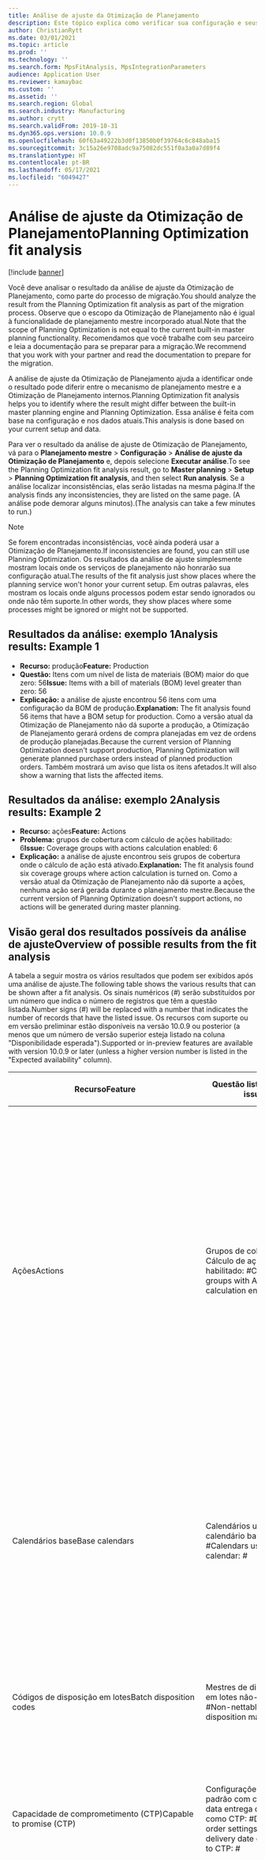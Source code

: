 ```yaml
---
title: Análise de ajuste da Otimização de Planejamento
description: Este tópico explica como verificar sua configuração e seus dados atuais em relação aos recursos da funcionalidade Otimização de Planejamento.
author: ChristianRytt
ms.date: 03/01/2021
ms.topic: article
ms.prod: ''
ms.technology: ''
ms.search.form: MpsFitAnalysis, MpsIntegrationParameters
audience: Application User
ms.reviewer: kamaybac
ms.custom: ''
ms.assetid: ''
ms.search.region: Global
ms.search.industry: Manufacturing
ms.author: crytt
ms.search.validFrom: 2019-10-31
ms.dyn365.ops.version: 10.0.9
ms.openlocfilehash: 60f63a49222b3d0f13850b0f39764c6c848aba15
ms.sourcegitcommit: 3c15a26e9708adc9a75082dc551f0a3a0a7d89f4
ms.translationtype: HT
ms.contentlocale: pt-BR
ms.lasthandoff: 05/17/2021
ms.locfileid: "6049427"
---
```

# <a name="planning-optimization-fit-analysis"></a><span data-ttu-id="992fd-103">Análise de ajuste da Otimização de Planejamento</span><span class="sxs-lookup"><span data-stu-id="992fd-103">Planning Optimization fit analysis</span></span>

[!include [banner](../../includes/banner.md)]

<span data-ttu-id="992fd-104">Você deve analisar o resultado da análise de ajuste da Otimização de Planejamento, como parte do processo de migração.</span><span class="sxs-lookup"><span data-stu-id="992fd-104">You should analyze the result from the Planning Optimization fit analysis as part of the migration process.</span></span> <span data-ttu-id="992fd-105">Observe que o escopo da Otimização de Planejamento não é igual à funcionalidade de planejamento mestre incorporado atual.</span><span class="sxs-lookup"><span data-stu-id="992fd-105">Note that the scope of Planning Optimization is not equal to the current built-in master planning functionality.</span></span> <span data-ttu-id="992fd-106">Recomendamos que você trabalhe com seu parceiro e leia a documentação para se preparar para a migração.</span><span class="sxs-lookup"><span data-stu-id="992fd-106">We recommend that you work with your partner and read the documentation to prepare for the migration.</span></span> 

<span data-ttu-id="992fd-107">A análise de ajuste da Otimização de Planejamento ajuda a identificar onde o resultado pode diferir entre o mecanismo de planejamento mestre e a Otimização de Planejamento internos.</span><span class="sxs-lookup"><span data-stu-id="992fd-107">Planning Optimization fit analysis helps you to identify where the result might differ between the built-in master planning engine and Planning Optimization.</span></span> <span data-ttu-id="992fd-108">Essa análise é feita com base na configuração e nos dados atuais.</span><span class="sxs-lookup"><span data-stu-id="992fd-108">This analysis is done based on your current setup and data.</span></span> 

<span data-ttu-id="992fd-109">Para ver o resultado da análise de ajuste de Otimização de Planejamento, vá para o **Planejamento mestre** \> **Configuração** \> **Análise de ajuste da Otimização de Planejamento** e, depois selecione **Executar análise**.</span><span class="sxs-lookup"><span data-stu-id="992fd-109">To see the Planning Optimization fit analysis result, go to **Master planning** \> **Setup** \> **Planning Optimization fit analysis**, and then select **Run analysis**.</span></span> <span data-ttu-id="992fd-110">Se a análise localizar inconsistências, elas serão listadas na mesma página.</span><span class="sxs-lookup"><span data-stu-id="992fd-110">If the analysis finds any inconsistencies, they are listed on the same page.</span></span> <span data-ttu-id="992fd-111">(A análise pode demorar alguns minutos).</span><span class="sxs-lookup"><span data-stu-id="992fd-111">(The analysis can take a few minutes to run.)</span></span>

> [!NOTE]
> <span data-ttu-id="992fd-112">Se forem encontradas inconsistências, você ainda poderá usar a Otimização de Planejamento.</span><span class="sxs-lookup"><span data-stu-id="992fd-112">If inconsistencies are found, you can still use Planning Optimization.</span></span> <span data-ttu-id="992fd-113">Os resultados da análise de ajuste simplesmente mostram locais onde os serviços de planejamento não honrarão sua configuração atual.</span><span class="sxs-lookup"><span data-stu-id="992fd-113">The results of the fit analysis just show places where the planning service won't honor your current setup.</span></span> <span data-ttu-id="992fd-114">Em outras palavras, eles mostram os locais onde alguns processos podem estar sendo ignorados ou onde não têm suporte.</span><span class="sxs-lookup"><span data-stu-id="992fd-114">In other words, they show places where some processes might be ignored or might not be supported.</span></span>

## <a name="analysis-results-example-1"></a><span data-ttu-id="992fd-115">Resultados da análise: exemplo 1</span><span class="sxs-lookup"><span data-stu-id="992fd-115">Analysis results: Example 1</span></span>

- <span data-ttu-id="992fd-116">**Recurso:** produção</span><span class="sxs-lookup"><span data-stu-id="992fd-116">**Feature:** Production</span></span>
- <span data-ttu-id="992fd-117">**Questão:** Itens com um nível de lista de materiais (BOM) maior do que zero: 56</span><span class="sxs-lookup"><span data-stu-id="992fd-117">**Issue:** Items with a bill of materials (BOM) level greater than zero: 56</span></span>
- <span data-ttu-id="992fd-118">**Explicação:** a análise de ajuste encontrou 56 itens com uma configuração da BOM de produção.</span><span class="sxs-lookup"><span data-stu-id="992fd-118">**Explanation:** The fit analysis found 56 items that have a BOM setup for production.</span></span> <span data-ttu-id="992fd-119">Como a versão atual da Otimização de Planejamento não dá suporte a produção, a Otimização de Planejamento gerará ordens de compra planejadas em vez de ordens de produção planejadas.</span><span class="sxs-lookup"><span data-stu-id="992fd-119">Because the current version of Planning Optimization doesn't support production, Planning Optimization will generate planned purchase orders instead of planned production orders.</span></span> <span data-ttu-id="992fd-120">Também mostrará um aviso que lista os itens afetados.</span><span class="sxs-lookup"><span data-stu-id="992fd-120">It will also show a warning that lists the affected items.</span></span>

## <a name="analysis-results-example-2"></a><span data-ttu-id="992fd-121">Resultados da análise: exemplo 2</span><span class="sxs-lookup"><span data-stu-id="992fd-121">Analysis results: Example 2</span></span>

- <span data-ttu-id="992fd-122">**Recurso:** ações</span><span class="sxs-lookup"><span data-stu-id="992fd-122">**Feature:** Actions</span></span>
- <span data-ttu-id="992fd-123">**Problema:** grupos de cobertura com cálculo de ações habilitado: 6</span><span class="sxs-lookup"><span data-stu-id="992fd-123">**Issue:** Coverage groups with actions calculation enabled: 6</span></span>
- <span data-ttu-id="992fd-124">**Explicação:** a análise de ajuste encontrou seis grupos de cobertura onde o cálculo de ação está ativado.</span><span class="sxs-lookup"><span data-stu-id="992fd-124">**Explanation:** The fit analysis found six coverage groups where action calculation is turned on.</span></span> <span data-ttu-id="992fd-125">Como a versão atual da Otimização de Planejamento não dá suporte a ações, nenhuma ação será gerada durante o planejamento mestre.</span><span class="sxs-lookup"><span data-stu-id="992fd-125">Because the current version of Planning Optimization doesn't support actions, no actions will be generated during master planning.</span></span>

## <a name="overview-of-possible-results-from-the-fit-analysis"></a><span data-ttu-id="992fd-126">Visão geral dos resultados possíveis da análise de ajuste</span><span class="sxs-lookup"><span data-stu-id="992fd-126">Overview of possible results from the fit analysis</span></span>

<span data-ttu-id="992fd-127">A tabela a seguir mostra os vários resultados que podem ser exibidos após uma análise de ajuste.</span><span class="sxs-lookup"><span data-stu-id="992fd-127">The following table shows the various results that can be shown after a fit analysis.</span></span> <span data-ttu-id="992fd-128">Os sinais numéricos (_\#_) serão substituídos por um número que indica o número de registros que têm a questão listada.</span><span class="sxs-lookup"><span data-stu-id="992fd-128">Number signs (_\#_) will be replaced with a number that indicates the number of records that have the listed issue.</span></span> <span data-ttu-id="992fd-129">Os recursos com suporte ou em versão preliminar estão disponíveis na versão 10.0.9 ou posterior (a menos que um número de versão superior esteja listado na coluna "Disponibilidade esperada").</span><span class="sxs-lookup"><span data-stu-id="992fd-129">Supported or in-preview features are available with version 10.0.9 or later (unless a higher version number is listed in the "Expected availability" column).</span></span>

| <span data-ttu-id="992fd-130">Recurso</span><span class="sxs-lookup"><span data-stu-id="992fd-130">Feature</span></span> | <span data-ttu-id="992fd-131">Questão listada</span><span class="sxs-lookup"><span data-stu-id="992fd-131">Listed issue</span></span> | <span data-ttu-id="992fd-132">Explicação</span><span class="sxs-lookup"><span data-stu-id="992fd-132">Explanation</span></span> | <span data-ttu-id="992fd-133">Disponibilidade esperada</span><span class="sxs-lookup"><span data-stu-id="992fd-133">Expected availability</span></span> |
| --- | --- | --- | --- |
| <span data-ttu-id="992fd-134">Ações</span><span class="sxs-lookup"><span data-stu-id="992fd-134">Actions</span></span> | <span data-ttu-id="992fd-135">Grupos de cobertura com Cálculo de ações habilitado: _\#_</span><span class="sxs-lookup"><span data-stu-id="992fd-135">Coverage groups with Actions calculation enabled: _\#_</span></span> | <span data-ttu-id="992fd-136">Este recurso está pendente.</span><span class="sxs-lookup"><span data-stu-id="992fd-136">This feature is pending.</span></span> <span data-ttu-id="992fd-137">No momento, as ações não são geradas durante o planejamento mestre quando a otimização do planejamento é habilitada, independentemente dessa configuração.</span><span class="sxs-lookup"><span data-stu-id="992fd-137">Currently, actions aren't generated during master planning when Planning Optimization is enabled, regardless of this setting.</span></span> <span data-ttu-id="992fd-138">A principal finalidade das ações é sugerir alterações nas ordens existentes.</span><span class="sxs-lookup"><span data-stu-id="992fd-138">The main purpose of actions is to suggest changes to existing orders.</span></span> <span data-ttu-id="992fd-139">Avalie se as ações são aplicadas ativamente como parte de seus processos de negócios ou se as informações de atraso relacionadas às ordens são suficientes.</span><span class="sxs-lookup"><span data-stu-id="992fd-139">Evaluate if actions are actively applied as part of your business processes or if the delay information related to the orders is sufficient.</span></span> | <span data-ttu-id="992fd-140">Outubro de 2021 - Abril de 2022</span><span class="sxs-lookup"><span data-stu-id="992fd-140">October 2021 - April 2022</span></span> |
| <span data-ttu-id="992fd-141">Calendários base</span><span class="sxs-lookup"><span data-stu-id="992fd-141">Base calendars</span></span> | <span data-ttu-id="992fd-142">Calendários usando o calendário base: _\#_</span><span class="sxs-lookup"><span data-stu-id="992fd-142">Calendars using base calendar: _\#_</span></span> | <span data-ttu-id="992fd-143">Este recurso está pendente.</span><span class="sxs-lookup"><span data-stu-id="992fd-143">This feature is pending.</span></span> <span data-ttu-id="992fd-144">No momento, o calendário base é ignorado quando a otimização de planejamento é habilitada.</span><span class="sxs-lookup"><span data-stu-id="992fd-144">Currently, the base calendar is ignored when Planning Optimization is enabled.</span></span> <span data-ttu-id="992fd-145">Avalie se o calendário base é necessário para seus processos de negócios ou se a configuração direta em calendários é suficiente.</span><span class="sxs-lookup"><span data-stu-id="992fd-145">Evaluate if the base calendar is needed for your business processes or if direct setup in calendars is sufficient.</span></span> | <span data-ttu-id="992fd-146">Abril-Outubro 2021</span><span class="sxs-lookup"><span data-stu-id="992fd-146">April-October 2021</span></span> | 
| <span data-ttu-id="992fd-147">Códigos de disposição em lotes</span><span class="sxs-lookup"><span data-stu-id="992fd-147">Batch disposition codes</span></span> | <span data-ttu-id="992fd-148">Mestres de disposição em lotes não-líquidos: _\#_</span><span class="sxs-lookup"><span data-stu-id="992fd-148">Non-nettable batch disposition masters: _\#_</span></span> | <span data-ttu-id="992fd-149">Este recurso está pendente.</span><span class="sxs-lookup"><span data-stu-id="992fd-149">This feature is pending.</span></span> <span data-ttu-id="992fd-150">No momento, os códigos de disposição em lotes são ignorados quando a otimização do planejamento é habilitada.</span><span class="sxs-lookup"><span data-stu-id="992fd-150">Currently, batch disposition codes are ignored when Planning Optimization is enabled.</span></span> | <span data-ttu-id="992fd-151">Outubro de 2021 - Abril de 2022</span><span class="sxs-lookup"><span data-stu-id="992fd-151">October 2021 - April 2022</span></span> |
| <span data-ttu-id="992fd-152">Capacidade de comprometimento (CTP)</span><span class="sxs-lookup"><span data-stu-id="992fd-152">Capable to promise (CTP)</span></span> | <span data-ttu-id="992fd-153">Configurações de ordem padrão com controle de data entrega definido como CTP: _\#_</span><span class="sxs-lookup"><span data-stu-id="992fd-153">Default order settings with delivery date control set to CTP: _\#_</span></span> | <span data-ttu-id="992fd-154">Este recurso está pendente.</span><span class="sxs-lookup"><span data-stu-id="992fd-154">This feature is pending.</span></span> <span data-ttu-id="992fd-155">No momento, o CTP é ignorado quando a otimização do planejamento é habilitada, independentemente dessa configuração.</span><span class="sxs-lookup"><span data-stu-id="992fd-155">Currently, CTP is ignored when Planning Optimization is enabled, regardless of this setting.</span></span> | <span data-ttu-id="992fd-156">Outubro de 2021 - Abril de 2022</span><span class="sxs-lookup"><span data-stu-id="992fd-156">October 2021 - April 2022</span></span> |
| <span data-ttu-id="992fd-157">Copiar plano estático para dinâmico</span><span class="sxs-lookup"><span data-stu-id="992fd-157">Copy static to dynamic plan</span></span> | <span data-ttu-id="992fd-158">A cópia de plano estático para dinâmico está habilitada nos parâmetros do plano mestre.</span><span class="sxs-lookup"><span data-stu-id="992fd-158">Copy of static to dynamic plan is enabled on the master planning parameters.</span></span> | <span data-ttu-id="992fd-159">A otimização do planejamento não copia o plano estático para o plano dinâmico, independentemente dessa configuração.</span><span class="sxs-lookup"><span data-stu-id="992fd-159">Planning Optimization doesn't copy the static plan to the dynamic plan, regardless of this setting.</span></span> <span data-ttu-id="992fd-160">Em geral, esse conceito é menos relevante devido à velocidade e à regeneração completa que a otimização do planejamento oferece.</span><span class="sxs-lookup"><span data-stu-id="992fd-160">In general, this concept is less relevant because of the speed and complete regeneration that Planning Optimization provides.</span></span> <span data-ttu-id="992fd-161">Se dois ou mais planos forem usados, o planejamento mestre deverá ser disparado para cada plano.</span><span class="sxs-lookup"><span data-stu-id="992fd-161">If two or more plans are used, master planning should be triggered for each plan.</span></span> | <span data-ttu-id="992fd-162">Outubro de 2021 - Abril de 2022</span><span class="sxs-lookup"><span data-stu-id="992fd-162">October 2021 - April 2022</span></span> |
| <span data-ttu-id="992fd-163">Confirmação</span><span class="sxs-lookup"><span data-stu-id="992fd-163">Firming</span></span> | <span data-ttu-id="992fd-164">Grupos de cobertura com limite de tempo de confirmação automática definido: _\#_</span><span class="sxs-lookup"><span data-stu-id="992fd-164">Coverage groups with auto firming time fence set: _\#_</span></span> | <span data-ttu-id="992fd-165">Na versão 10.0.7 e mais recente, a confirmação é suportada como um trabalho em lotes de confirmação separado após a conclusão do planejamento mestre (desde que o recurso _Confirmação automática para a otimização de planejamento_ seja habilitado no [gerenciamento de recursos](../../../fin-ops-core/fin-ops/get-started/feature-management/feature-management-overview.md)).</span><span class="sxs-lookup"><span data-stu-id="992fd-165">In version 10.0.7 and later, firming is supported as a separate firming batch job after master planning is completed (provided the _Auto-firming for Planning Optimization_ feature has been enabled in [feature management](../../../fin-ops-core/fin-ops/get-started/feature-management/feature-management-overview.md)).</span></span> <span data-ttu-id="992fd-166">Observe que a confirmação automática para otimização de planejamento é baseada na data da ordem (data de início), e não na data do requisito (data final).</span><span class="sxs-lookup"><span data-stu-id="992fd-166">Note that auto firming for Planning Optimization is based on the order date (start date), not the requirement date (end date).</span></span> <span data-ttu-id="992fd-167">Esse comportamento garante que a confirmação das ordens planejadas ocorra no tempo devido, sem que seja necessário incluir o prazo de entrega no limite de tempo de confirmação.</span><span class="sxs-lookup"><span data-stu-id="992fd-167">This behavior ensures that firming of planned orders occurs in due time, without having to include lead time in the firming time fence.</span></span> | <span data-ttu-id="992fd-168">Suportado</span><span class="sxs-lookup"><span data-stu-id="992fd-168">Supported</span></span> |
| <span data-ttu-id="992fd-169">Confirmação</span><span class="sxs-lookup"><span data-stu-id="992fd-169">Firming</span></span> | <span data-ttu-id="992fd-170">Registros de cobertura de item com confirmação automática definida: _\#_</span><span class="sxs-lookup"><span data-stu-id="992fd-170">Item coverage records with auto firming set: _\#_</span></span> | <span data-ttu-id="992fd-171">Na versão 10.0.7 e mais recente, a confirmação automática é suportada como um trabalho em lotes de confirmação separado após a conclusão do planejamento mestre (desde que o recurso _Confirmação automática para a otimização de planejamento_ seja habilitado no [gerenciamento de recursos](../../../fin-ops-core/fin-ops/get-started/feature-management/feature-management-overview.md)).</span><span class="sxs-lookup"><span data-stu-id="992fd-171">In version 10.0.7 and later, auto firming is supported as a separate firming batch job after master planning is completed (provided the _Auto-firming for Planning Optimization_ feature has been enabled in [feature management](../../../fin-ops-core/fin-ops/get-started/feature-management/feature-management-overview.md)).</span></span> <span data-ttu-id="992fd-172">Observe que a confirmação automática para otimização de planejamento é baseada na data da ordem (data de início), e não na data do requisito (data final).</span><span class="sxs-lookup"><span data-stu-id="992fd-172">Note that auto firming for Planning Optimization is based on the order date (start date), not the requirement date (end date).</span></span> <span data-ttu-id="992fd-173">Esse comportamento garante que a confirmação das ordens planejadas ocorra no tempo devido, sem que seja necessário incluir o prazo de entrega no limite de tempo de confirmação.</span><span class="sxs-lookup"><span data-stu-id="992fd-173">This behavior ensures that firming of planned orders occurs in due time, without having to include lead time in the firming time fence.</span></span> | <span data-ttu-id="992fd-174">Suportado</span><span class="sxs-lookup"><span data-stu-id="992fd-174">Supported</span></span> |
| <span data-ttu-id="992fd-175">Confirmação</span><span class="sxs-lookup"><span data-stu-id="992fd-175">Firming</span></span> | <span data-ttu-id="992fd-176">Planos mestres com confirmação automática definida: _\#_</span><span class="sxs-lookup"><span data-stu-id="992fd-176">Master plans with auto firming set: _\#_</span></span> | <span data-ttu-id="992fd-177">Na versão 10.0.7 e mais recente, a confirmação automática é suportada como um trabalho em lotes de confirmação separado após a conclusão do planejamento mestre (desde que o recurso _Confirmação automática para a otimização de planejamento_ seja habilitado no [gerenciamento de recursos](../../../fin-ops-core/fin-ops/get-started/feature-management/feature-management-overview.md)).</span><span class="sxs-lookup"><span data-stu-id="992fd-177">In version 10.0.7 and later, auto firming is supported as a separate firming batch job after master planning is completed (provided the _Auto-firming for Planning Optimization_ feature has been enabled in [feature management](../../../fin-ops-core/fin-ops/get-started/feature-management/feature-management-overview.md)).</span></span> <span data-ttu-id="992fd-178">Observe que a confirmação automática para otimização de planejamento é baseada na data da ordem (data de início), e não na data do requisito (data final).</span><span class="sxs-lookup"><span data-stu-id="992fd-178">Note that auto firming for Planning Optimization is based on the order date (start date), not the requirement date (end date).</span></span> <span data-ttu-id="992fd-179">Esse comportamento garante que a confirmação das ordens planejadas ocorra no tempo devido, sem que seja necessário incluir o prazo de entrega no limite de tempo de confirmação.</span><span class="sxs-lookup"><span data-stu-id="992fd-179">This behavior ensures that firming of planned orders occurs in due time, without having to include lead time in the firming time fence.</span></span> | <span data-ttu-id="992fd-180">Suportado</span><span class="sxs-lookup"><span data-stu-id="992fd-180">Supported</span></span> |
| <span data-ttu-id="992fd-181">FitAnalysisPlanningItems</span><span class="sxs-lookup"><span data-stu-id="992fd-181">FitAnalysisPlanningItems</span></span> | <span data-ttu-id="992fd-182">Itens de planejamento: _\#_</span><span class="sxs-lookup"><span data-stu-id="992fd-182">Planning Items: _\#_</span></span> | <span data-ttu-id="992fd-183">Este recurso está pendente.</span><span class="sxs-lookup"><span data-stu-id="992fd-183">This feature is pending.</span></span> <span data-ttu-id="992fd-184">No momento, o planejamento de itens é tratado como itens comuns quando a otimização do planejamento é habilitada.</span><span class="sxs-lookup"><span data-stu-id="992fd-184">Currently, planning items are handled like regular items when Planning Optimization is enabled.</span></span> | <span data-ttu-id="992fd-185">Outubro de 2021 - Abril de 2022</span><span class="sxs-lookup"><span data-stu-id="992fd-185">October 2021 - April 2022</span></span> |
| <span data-ttu-id="992fd-186">Previsão</span><span class="sxs-lookup"><span data-stu-id="992fd-186">Forecast</span></span> | <span data-ttu-id="992fd-187">Grupos de cobertura com "Incluir ordens intercompanhia" habilitado: _\#_</span><span class="sxs-lookup"><span data-stu-id="992fd-187">Coverage groups with "Include intercompany orders" enabled: _\#_</span></span> | <span data-ttu-id="992fd-188">Este recurso agora é suportado.</span><span class="sxs-lookup"><span data-stu-id="992fd-188">This feature is now supported.</span></span> <span data-ttu-id="992fd-189">Para obter informações adicionais, consulte [Planejamento intercompanhia](Intercompany-planning.md)</span><span class="sxs-lookup"><span data-stu-id="992fd-189">For additional information, see [Intercompany planning](Intercompany-planning.md)</span></span> | <span data-ttu-id="992fd-190">Suportado</span><span class="sxs-lookup"><span data-stu-id="992fd-190">Supported</span></span> |
| <span data-ttu-id="992fd-191">Previsão</span><span class="sxs-lookup"><span data-stu-id="992fd-191">Forecast</span></span> | <span data-ttu-id="992fd-192">Os grupos de cobertura com a configuração "Reduzir previsão por" são definidos como um valor diferente de "Pedidos": _\#_</span><span class="sxs-lookup"><span data-stu-id="992fd-192">Coverage groups with "Reduce forecast by" setting set to a value different than "Orders": _\#_</span></span> | <span data-ttu-id="992fd-193">Este recurso agora é suportado.</span><span class="sxs-lookup"><span data-stu-id="992fd-193">This feature is now supported.</span></span> <span data-ttu-id="992fd-194">Para obter mais informações, consulte [Planejamento mestre com previsões de demanda​](demand-forecast.md)</span><span class="sxs-lookup"><span data-stu-id="992fd-194">For additional information, see [Master planning with demand forecasts](demand-forecast.md)</span></span> | <span data-ttu-id="992fd-195">Suportado</span><span class="sxs-lookup"><span data-stu-id="992fd-195">Supported</span></span> |
| <span data-ttu-id="992fd-196">Previsão</span><span class="sxs-lookup"><span data-stu-id="992fd-196">Forecast</span></span> | <span data-ttu-id="992fd-197">Modelos de previsão com submodelos: _\#_</span><span class="sxs-lookup"><span data-stu-id="992fd-197">Forecast models with sub models: _\#_</span></span> |  <span data-ttu-id="992fd-198">Este recurso agora é suportado.</span><span class="sxs-lookup"><span data-stu-id="992fd-198">This feature is now supported.</span></span> <span data-ttu-id="992fd-199">Para obter mais informações, consulte [Planejamento mestre com previsões de demanda​](demand-forecast.md)</span><span class="sxs-lookup"><span data-stu-id="992fd-199">For additional information, see [Master planning with demand forecasts](demand-forecast.md)</span></span> | <span data-ttu-id="992fd-200">Suportado</span><span class="sxs-lookup"><span data-stu-id="992fd-200">Supported</span></span> |
| <span data-ttu-id="992fd-201">Previsão</span><span class="sxs-lookup"><span data-stu-id="992fd-201">Forecast</span></span> | <span data-ttu-id="992fd-202">Planejamentos mestres com "Incluir previsão de fornecimento" habilitado: _\#_</span><span class="sxs-lookup"><span data-stu-id="992fd-202">Master plans with "Include supply forecast" enabled: _\#_</span></span> | <span data-ttu-id="992fd-203">Este recurso está pendente.</span><span class="sxs-lookup"><span data-stu-id="992fd-203">This feature is pending.</span></span> <span data-ttu-id="992fd-204">No momento, as previsões de fornecimento não têm suporte quando a otimização de planejamento está habilitada.</span><span class="sxs-lookup"><span data-stu-id="992fd-204">Currently, supply forecasts aren't supported when Planning Optimization is enabled.</span></span> <span data-ttu-id="992fd-205">Eles serão ignorados, independentemente dessa configuração.</span><span class="sxs-lookup"><span data-stu-id="992fd-205">They will be ignored, regardless of this setting.</span></span> | <span data-ttu-id="992fd-206">Outubro de 2021 - Abril de 2022</span><span class="sxs-lookup"><span data-stu-id="992fd-206">October 2021 - April 2022</span></span> |
| <span data-ttu-id="992fd-207">Congelar limite de tempo</span><span class="sxs-lookup"><span data-stu-id="992fd-207">Freeze time fence</span></span> | <span data-ttu-id="992fd-208">Grupos de cobertura com limite de tempo de congelamento definido: _\#_</span><span class="sxs-lookup"><span data-stu-id="992fd-208">Coverage groups with freeze time fence set: _\#_</span></span> | <span data-ttu-id="992fd-209">O limite de tempo de congelamento não é geralmente usado e, no momento, não há planos para incluí-lo na otimização do planejamento.</span><span class="sxs-lookup"><span data-stu-id="992fd-209">The freeze time fence isn't often used, and there are currently no plans to include it for Planning Optimization.</span></span> <span data-ttu-id="992fd-210">No momento, a configuração de limite de tempo de congelamento é ignorada quando a otimização do planejamento é habilitada, independentemente dessa configuração.</span><span class="sxs-lookup"><span data-stu-id="992fd-210">Currently, the freeze time fence setup is ignored when Planning Optimization is enabled, regardless of this setting.</span></span> | <span data-ttu-id="992fd-211">N/D</span><span class="sxs-lookup"><span data-stu-id="992fd-211">N/A</span></span> |
| <span data-ttu-id="992fd-212">Congelar limite de tempo</span><span class="sxs-lookup"><span data-stu-id="992fd-212">Freeze time fence</span></span> | <span data-ttu-id="992fd-213">Registros de cobertura de item com limite de tempo de congelamento definido: _\#_</span><span class="sxs-lookup"><span data-stu-id="992fd-213">Item coverage records with freeze time fence set: _\#_</span></span> | <span data-ttu-id="992fd-214">O limite de tempo de congelamento não é geralmente usado e, no momento, não há planos para incluí-lo na otimização do planejamento.</span><span class="sxs-lookup"><span data-stu-id="992fd-214">The freeze time fence isn't often used, and there are currently no plans to include it for Planning Optimization.</span></span> <span data-ttu-id="992fd-215">No momento, a configuração de limite de tempo de congelamento é ignorada quando a otimização do planejamento é habilitada, independentemente dessa configuração.</span><span class="sxs-lookup"><span data-stu-id="992fd-215">Currently, the freeze time fence setup is ignored when Planning Optimization is enabled, regardless of this setting.</span></span> | <span data-ttu-id="992fd-216">N/D</span><span class="sxs-lookup"><span data-stu-id="992fd-216">N/A</span></span> |
| <span data-ttu-id="992fd-217">Congelar limite de tempo</span><span class="sxs-lookup"><span data-stu-id="992fd-217">Freeze time fence</span></span> | <span data-ttu-id="992fd-218">Planos mestres com limite de tempo de congelamento definido: _\#_</span><span class="sxs-lookup"><span data-stu-id="992fd-218">Master plans with freeze time fence set: _\#_</span></span> | <span data-ttu-id="992fd-219">O limite de tempo de congelamento não é geralmente usado e, no momento, não há planos para incluí-lo na otimização do planejamento.</span><span class="sxs-lookup"><span data-stu-id="992fd-219">The freeze time fence isn't often used, and there are currently no plans to include it for Planning Optimization.</span></span> <span data-ttu-id="992fd-220">No momento, a configuração de limite de tempo de congelamento é ignorada quando a otimização do planejamento é habilitada, independentemente dessa configuração.</span><span class="sxs-lookup"><span data-stu-id="992fd-220">Currently, the freeze time fence setup is ignored when Planning Optimization is enabled, regardless of this setting.</span></span> | <span data-ttu-id="992fd-221">N/D</span><span class="sxs-lookup"><span data-stu-id="992fd-221">N/A</span></span> |
| <span data-ttu-id="992fd-222">Intercompanhia</span><span class="sxs-lookup"><span data-stu-id="992fd-222">Intercompany</span></span> | <span data-ttu-id="992fd-223">Planos mestres incluindo a demanda downstream planejada: _\#_</span><span class="sxs-lookup"><span data-stu-id="992fd-223">Master plans including planned downstream demand: _\#_</span></span> | <span data-ttu-id="992fd-224">Este recurso agora é suportado.</span><span class="sxs-lookup"><span data-stu-id="992fd-224">This feature is now supported.</span></span> <span data-ttu-id="992fd-225">Para obter informações adicionais, consulte [Planejamento intercompanhia](Intercompany-planning.md)</span><span class="sxs-lookup"><span data-stu-id="992fd-225">For additional information, see [Intercompany planning](Intercompany-planning.md)</span></span> | <span data-ttu-id="992fd-226">Suportado</span><span class="sxs-lookup"><span data-stu-id="992fd-226">Supported</span></span> |
| <span data-ttu-id="992fd-227">Kanban</span><span class="sxs-lookup"><span data-stu-id="992fd-227">Kanban</span></span> | <span data-ttu-id="992fd-228">Registros de cobertura de item com kanban do tipo de ordem planejada: _\#_</span><span class="sxs-lookup"><span data-stu-id="992fd-228">Item coverage records with planned order type kanban: _\#_</span></span> | <span data-ttu-id="992fd-229">Este recurso está pendente.</span><span class="sxs-lookup"><span data-stu-id="992fd-229">This feature is pending.</span></span> <span data-ttu-id="992fd-230">No momento, a cobertura do item definida como kanban será ignorada quando a otimização do planejamento estiver habilitada.</span><span class="sxs-lookup"><span data-stu-id="992fd-230">Currently, item coverage that is set to kanban will be ignored when Planning Optimization is enabled.</span></span> <span data-ttu-id="992fd-231">O tipo de ordem planejado para kanban criará um aviso durante o planejamento mestre e as ordens de compra planejadas serão criadas para cobrir a demanda relacionada.</span><span class="sxs-lookup"><span data-stu-id="992fd-231">The kanban planned order type will create a warning during master planning, and planned purchase orders will be created to cover the related demand.</span></span> | <span data-ttu-id="992fd-232">Outubro de 2021 - Abril de 2022</span><span class="sxs-lookup"><span data-stu-id="992fd-232">October 2021 - April 2022</span></span> |
| <span data-ttu-id="992fd-233">Kanban</span><span class="sxs-lookup"><span data-stu-id="992fd-233">Kanban</span></span> | <span data-ttu-id="992fd-234">Itens com o kanban do tipo de ordem padrão: _\#_</span><span class="sxs-lookup"><span data-stu-id="992fd-234">Items with default order type kanban: _\#_</span></span> | <span data-ttu-id="992fd-235">No momento, um tipo de pedido padrão definido como kanban será ignorado quando a otimização do planejamento estiver habilitada.</span><span class="sxs-lookup"><span data-stu-id="992fd-235">Currently, a default order type that is set to kanban will be ignored when Planning Optimization is enabled.</span></span> <span data-ttu-id="992fd-236">O tipo de ordem padrão para kanban criará um aviso durante o planejamento mestre e as ordens de compra planejadas serão criadas para cobrir a demanda relacionada.</span><span class="sxs-lookup"><span data-stu-id="992fd-236">The kanban default order type will create a warning during master planning, and planned purchase orders will be created to cover the related demand.</span></span> | <span data-ttu-id="992fd-237">Outubro de 2021 - Abril de 2022</span><span class="sxs-lookup"><span data-stu-id="992fd-237">October 2021 - April 2022</span></span> |
| <span data-ttu-id="992fd-238">Estado do ciclo de vida do produto</span><span class="sxs-lookup"><span data-stu-id="992fd-238">Product lifecycle state</span></span> | <span data-ttu-id="992fd-239">Estados do ciclo de vida do produto não ativos para planejamento: _\#_</span><span class="sxs-lookup"><span data-stu-id="992fd-239">Product lifecycle states not active for planning: _\#_</span></span> | <span data-ttu-id="992fd-240">Este recurso agora é suportado.</span><span class="sxs-lookup"><span data-stu-id="992fd-240">This feature is now supported.</span></span> <span data-ttu-id="992fd-241">Para obter informações adicionais, consulte [Excluir produtos que têm estados específicos do ciclo de vida do produto](product-lifecycle-state.md)</span><span class="sxs-lookup"><span data-stu-id="992fd-241">For additional information, see [Exclude products that have specific product lifecycle states](product-lifecycle-state.md)</span></span> | <span data-ttu-id="992fd-242">Suportado</span><span class="sxs-lookup"><span data-stu-id="992fd-242">Supported</span></span> |
| <span data-ttu-id="992fd-243">Produção</span><span class="sxs-lookup"><span data-stu-id="992fd-243">Production</span></span> | <span data-ttu-id="992fd-244">Linhas de BOM com arredondamento ou configuração múltipla: _\#_</span><span class="sxs-lookup"><span data-stu-id="992fd-244">BOM lines with rounding or multiple setup: _\#_</span></span> | <span data-ttu-id="992fd-245">Este recurso está pendente.</span><span class="sxs-lookup"><span data-stu-id="992fd-245">This feature is pending.</span></span> <span data-ttu-id="992fd-246">No momento, o arredondamento e várias configurações são ignorados nas linhas da BOM quando a otimização do planejamento é habilitada, independentemente dessa configuração.</span><span class="sxs-lookup"><span data-stu-id="992fd-246">Currently, rounding and multiple setups are ignored on BOM lines when Planning Optimization is enabled, regardless of this setting.</span></span> | <span data-ttu-id="992fd-247">Abril-Outubro 2021</span><span class="sxs-lookup"><span data-stu-id="992fd-247">April-October 2021</span></span> |
| <span data-ttu-id="992fd-248">Produção</span><span class="sxs-lookup"><span data-stu-id="992fd-248">Production</span></span> | <span data-ttu-id="992fd-249">Linhas de fórmula/BOM com medida de fórmula: _\#_</span><span class="sxs-lookup"><span data-stu-id="992fd-249">BOM/formula lines with formula measurement: _\#_</span></span> | <span data-ttu-id="992fd-250">Este recurso está pendente.</span><span class="sxs-lookup"><span data-stu-id="992fd-250">This feature is pending.</span></span> <span data-ttu-id="992fd-251">No momento, a medida da fórmula é ignorada na BOM e linhas de fórmula quando a otimização do planejamento é habilitada, independentemente dessa configuração.</span><span class="sxs-lookup"><span data-stu-id="992fd-251">Currently, formula measurement is ignored on BOM and formula lines when Planning Optimization is enabled, regardless of this setting.</span></span> | <span data-ttu-id="992fd-252">2021 de outubro</span><span class="sxs-lookup"><span data-stu-id="992fd-252">October 2021</span></span> |
| <span data-ttu-id="992fd-253">Produção</span><span class="sxs-lookup"><span data-stu-id="992fd-253">Production</span></span> | <span data-ttu-id="992fd-254">Linhas de fórmula/BOM com substituição de itens (grupos de planos): _\#_</span><span class="sxs-lookup"><span data-stu-id="992fd-254">BOM/formula lines with item substitution (plan groups): _\#_</span></span> | <span data-ttu-id="992fd-255">Este recurso está pendente.</span><span class="sxs-lookup"><span data-stu-id="992fd-255">This feature is pending.</span></span> <span data-ttu-id="992fd-256">No momento, substituição de item (grupos de planejamento) é ignorada na BOM e linhas de fórmula quando a otimização do planejamento é habilitada, independentemente dessa configuração.</span><span class="sxs-lookup"><span data-stu-id="992fd-256">Currently, item substitution (plan groups) is ignored on BOM and formula lines when Planning Optimization is enabled, regardless of this setting.</span></span> | <span data-ttu-id="992fd-257">2021 de outubro</span><span class="sxs-lookup"><span data-stu-id="992fd-257">October 2021</span></span> |
| <span data-ttu-id="992fd-258">Produção</span><span class="sxs-lookup"><span data-stu-id="992fd-258">Production</span></span> | <span data-ttu-id="992fd-259">Linhas de fórmula/BOM com quantidade negativa: _\#_</span><span class="sxs-lookup"><span data-stu-id="992fd-259">BOM/formula lines with negative quantity: _\#_</span></span> | <span data-ttu-id="992fd-260">Este recurso está pendente.</span><span class="sxs-lookup"><span data-stu-id="992fd-260">This feature is pending.</span></span> <span data-ttu-id="992fd-261">As linhas de BOM e fórmulas que têm quantidade negativa serão incluídas em uma quantidade de 0 (zero) e um aviso será emitido quando a otimização do planejamento for habilitada.</span><span class="sxs-lookup"><span data-stu-id="992fd-261">BOM and formula lines that have negative quantity will be included with a quantity of 0 (zero) and a warning will be issued when Planning Optimization is enabled.</span></span> <span data-ttu-id="992fd-262">Atualize os dados mestres para evitar avisos.</span><span class="sxs-lookup"><span data-stu-id="992fd-262">Update master data to avoid warnings.</span></span> | <span data-ttu-id="992fd-263">2021 de outubro</span><span class="sxs-lookup"><span data-stu-id="992fd-263">October 2021</span></span> |
| <span data-ttu-id="992fd-264">Produção</span><span class="sxs-lookup"><span data-stu-id="992fd-264">Production</span></span> | <span data-ttu-id="992fd-265">Linhas de fórmula/BOM com consumo de recursos: _\#_</span><span class="sxs-lookup"><span data-stu-id="992fd-265">BOM/formula lines with resource consumption: _\#_</span></span> | <span data-ttu-id="992fd-266">Este recurso está pendente.</span><span class="sxs-lookup"><span data-stu-id="992fd-266">This feature is pending.</span></span> <span data-ttu-id="992fd-267">No momento, as linhas da BOM e da fórmula que têm consumo de recursos são ignoradas quando a otimização do planejamento for habilitada.</span><span class="sxs-lookup"><span data-stu-id="992fd-267">Currently, BOM and formula lines that have resource consumption are ignored when Planning Optimization is enabled.</span></span> <span data-ttu-id="992fd-268">Quando esse recurso é compatível, o requisito de material será definido para a data de início da produção.</span><span class="sxs-lookup"><span data-stu-id="992fd-268">When this feature is supported, the material requirement will be set to the production start date.</span></span> <span data-ttu-id="992fd-269">Até que esse recurso seja compatível, os requisitos não serão gerados para materiais marcados com um sinalizador de consumo de recursos.</span><span class="sxs-lookup"><span data-stu-id="992fd-269">Until this feature is supported, requirements will not be generated for materials that are marked with a resource consumption flag.</span></span> | <span data-ttu-id="992fd-270">Abril-Outubro 2021</span><span class="sxs-lookup"><span data-stu-id="992fd-270">April-October 2021</span></span> |
| <span data-ttu-id="992fd-271">Produção</span><span class="sxs-lookup"><span data-stu-id="992fd-271">Production</span></span> | <span data-ttu-id="992fd-272">Linhas de fórmula/BOM com consumo em etapas: _\#_</span><span class="sxs-lookup"><span data-stu-id="992fd-272">BOM/formula lines with step consumption: _\#_</span></span> | <span data-ttu-id="992fd-273">Este recurso está pendente.</span><span class="sxs-lookup"><span data-stu-id="992fd-273">This feature is pending.</span></span> <span data-ttu-id="992fd-274">No momento, consumo de etapa é ignorado na BOM e linhas de fórmula quando a otimização do planejamento for habilitada.</span><span class="sxs-lookup"><span data-stu-id="992fd-274">Currently, step consumption is ignored on BOM and formula lines when Planning Optimization is enabled.</span></span> | <span data-ttu-id="992fd-275">2021 de outubro</span><span class="sxs-lookup"><span data-stu-id="992fd-275">October 2021</span></span> |
| <span data-ttu-id="992fd-276">Produção</span><span class="sxs-lookup"><span data-stu-id="992fd-276">Production</span></span> | <span data-ttu-id="992fd-277">BOMs com sucata constante ou sucata variável definida: _\#_</span><span class="sxs-lookup"><span data-stu-id="992fd-277">BOMs with constant scrap or variable scrap defined: _\#_</span></span> | <span data-ttu-id="992fd-278">Este recurso está pendente.</span><span class="sxs-lookup"><span data-stu-id="992fd-278">This feature is pending.</span></span> <span data-ttu-id="992fd-279">No momento, a sucata constante e a sucata variável definidas nas BOMs são ignoradas quando a otimização do planejamento for habilitada.</span><span class="sxs-lookup"><span data-stu-id="992fd-279">Currently, constant scrap and variable scrap that are defined on BOMs are ignored when Planning Optimization is enabled.</span></span> | <span data-ttu-id="992fd-280">Outubro de 2021 - Abril de 2022</span><span class="sxs-lookup"><span data-stu-id="992fd-280">October 2021 - April 2022</span></span> |
| <span data-ttu-id="992fd-281">Produção</span><span class="sxs-lookup"><span data-stu-id="992fd-281">Production</span></span> | <span data-ttu-id="992fd-282">BOMs com subcontratação: _\#_</span><span class="sxs-lookup"><span data-stu-id="992fd-282">BOMs with subcontracting: _\#_</span></span> | <span data-ttu-id="992fd-283">Este recurso está pendente.</span><span class="sxs-lookup"><span data-stu-id="992fd-283">This feature is pending.</span></span> <span data-ttu-id="992fd-284">No momento, a configuração de subcontratação nas BOMs é ignorada quando a otimização do planejamento for habilitada, independentemente dessa configuração.</span><span class="sxs-lookup"><span data-stu-id="992fd-284">Currently, the subcontracting setup on BOMs is ignored when Planning Optimization is enabled, regardless of this setting.</span></span> | <span data-ttu-id="992fd-285">Outubro de 2021 - Abril de 2022</span><span class="sxs-lookup"><span data-stu-id="992fd-285">October 2021 - April 2022</span></span> |
| <span data-ttu-id="992fd-286">Produção</span><span class="sxs-lookup"><span data-stu-id="992fd-286">Production</span></span> | <span data-ttu-id="992fd-287">BOMs sem um site: _\#_</span><span class="sxs-lookup"><span data-stu-id="992fd-287">BOMs without a site: _\#_</span></span> | <span data-ttu-id="992fd-288">Este recurso agora é suportado.</span><span class="sxs-lookup"><span data-stu-id="992fd-288">This feature is now supported.</span></span> <span data-ttu-id="992fd-289">Para obter informações adicionais, consulte [Planejamento de produção](production-planning.md)</span><span class="sxs-lookup"><span data-stu-id="992fd-289">For additional information, see [Production planning](production-planning.md)</span></span> | <span data-ttu-id="992fd-290">Suportado</span><span class="sxs-lookup"><span data-stu-id="992fd-290">Supported</span></span> |
| <span data-ttu-id="992fd-291">Produção</span><span class="sxs-lookup"><span data-stu-id="992fd-291">Production</span></span> | <span data-ttu-id="992fd-292">Demanda com requisitos específicos de BOM ou roteiro definidos: _\#_</span><span class="sxs-lookup"><span data-stu-id="992fd-292">Demand with specific BOM or route requirements defined: _\#_</span></span> | <span data-ttu-id="992fd-293">Este recurso está pendente.</span><span class="sxs-lookup"><span data-stu-id="992fd-293">This feature is pending.</span></span> <span data-ttu-id="992fd-294">No momento, os requisitos específicos da BOM ou do roteiro definidos na demanda (como uma sub-BOM ou um sub-roteiro em uma ordem de venda) são ignorados quando a otimização do planejamento é habilitada.</span><span class="sxs-lookup"><span data-stu-id="992fd-294">Currently, the specific BOM or route requirements that are defined on the demand (such as a sub-BOM or sub-route on a sales order) are ignored when Planning Optimization is enabled.</span></span> <span data-ttu-id="992fd-295">A BOM ou o roteiro padrão será usado, independentemente dessa configuração.</span><span class="sxs-lookup"><span data-stu-id="992fd-295">The standard BOM or route will be used, regardless of this setting.</span></span> | <span data-ttu-id="992fd-296">Outubro de 2021 - Abril de 2022</span><span class="sxs-lookup"><span data-stu-id="992fd-296">October 2021 - April 2022</span></span> |
| <span data-ttu-id="992fd-297">Produção</span><span class="sxs-lookup"><span data-stu-id="992fd-297">Production</span></span> | <span data-ttu-id="992fd-298">Versões de fórmula com Coprodutos/Subprodutos: _\#_</span><span class="sxs-lookup"><span data-stu-id="992fd-298">Formula versions with Co/By products: _\#_</span></span> | <span data-ttu-id="992fd-299">Este recurso está pendente.</span><span class="sxs-lookup"><span data-stu-id="992fd-299">This feature is pending.</span></span> <span data-ttu-id="992fd-300">No momento, os coprodutos e subprodutos associados à versão da fórmula são ignorados quando a otimização do planejamento é habilitada.</span><span class="sxs-lookup"><span data-stu-id="992fd-300">Currently, co-products and by-products that are associated with the formula version are ignored when Planning Optimization is enabled.</span></span> | <span data-ttu-id="992fd-301">2021 de outubro</span><span class="sxs-lookup"><span data-stu-id="992fd-301">October 2021</span></span> |
| <span data-ttu-id="992fd-302">Produção</span><span class="sxs-lookup"><span data-stu-id="992fd-302">Production</span></span> | <span data-ttu-id="992fd-303">Versões de fórmula com Produção: _\#_</span><span class="sxs-lookup"><span data-stu-id="992fd-303">Formula versions with Yield: _\#_</span></span> | <span data-ttu-id="992fd-304">Este recurso está pendente.</span><span class="sxs-lookup"><span data-stu-id="992fd-304">This feature is pending.</span></span> <span data-ttu-id="992fd-305">No momento, o rendimento associado à versão da fórmula é ignorado quando a otimização do planejamento é habilitada.</span><span class="sxs-lookup"><span data-stu-id="992fd-305">Currently, yield that is associated with the formula version is ignored when Planning Optimization is enabled.</span></span> | <span data-ttu-id="992fd-306">Outubro de 2021 - Abril de 2022</span><span class="sxs-lookup"><span data-stu-id="992fd-306">October 2021 - April 2022</span></span> |
| <span data-ttu-id="992fd-307">Produção</span><span class="sxs-lookup"><span data-stu-id="992fd-307">Production</span></span> | <span data-ttu-id="992fd-308">Planos que incluem sequenciamento: _\#_</span><span class="sxs-lookup"><span data-stu-id="992fd-308">Plans including sequencing: _\#_</span></span> | <span data-ttu-id="992fd-309">Este recurso está pendente.</span><span class="sxs-lookup"><span data-stu-id="992fd-309">This feature is pending.</span></span> <span data-ttu-id="992fd-310">No momento, o sequenciamento é ignorado quando a otimização do planejamento é habilitada, independentemente dessa configuração.</span><span class="sxs-lookup"><span data-stu-id="992fd-310">Currently, sequencing is ignored when Planning Optimization is enabled, regardless of this setting.</span></span> | <span data-ttu-id="992fd-311">Outubro de 2021 - Abril de 2022</span><span class="sxs-lookup"><span data-stu-id="992fd-311">October 2021 - April 2022</span></span> |
| <span data-ttu-id="992fd-312">Produção</span><span class="sxs-lookup"><span data-stu-id="992fd-312">Production</span></span> | <span data-ttu-id="992fd-313">Ordens de produção liberadas que não foram iniciadas, nas quais o início agendado é anterior a hoje: _\#_</span><span class="sxs-lookup"><span data-stu-id="992fd-313">Released production orders that are not started, where scheduled start is earlier than today: _\#_</span></span> | <span data-ttu-id="992fd-314">Este recurso está pendente.</span><span class="sxs-lookup"><span data-stu-id="992fd-314">This feature is pending.</span></span> <span data-ttu-id="992fd-315">Atualmente, se uma ordem de produção estiver atrasada, o planejamento mestre presumirá que ela será concluída hoje.</span><span class="sxs-lookup"><span data-stu-id="992fd-315">Currently, if a production order is delayed, then master planning will assume that it will be completed today.</span></span> <span data-ttu-id="992fd-316">Isso é relevante para ordens de produção lançadas em que uma data de entrega está no passado, mas ainda não foi concluída.</span><span class="sxs-lookup"><span data-stu-id="992fd-316">This is relevant for released production orders where a delivery date is in the past, but it has not been completed yet.</span></span> | <span data-ttu-id="992fd-317">Outubro de 2021 - Abril de 2022</span><span class="sxs-lookup"><span data-stu-id="992fd-317">October 2021 - April 2022</span></span> |
| <span data-ttu-id="992fd-318">Produção</span><span class="sxs-lookup"><span data-stu-id="992fd-318">Production</span></span> | <span data-ttu-id="992fd-319">Recursos agendados com capacidade finita: _\#_</span><span class="sxs-lookup"><span data-stu-id="992fd-319">Resources scheduled with finite capacity: _\#_</span></span> | <span data-ttu-id="992fd-320">Este recurso está pendente.</span><span class="sxs-lookup"><span data-stu-id="992fd-320">This feature is pending.</span></span> <span data-ttu-id="992fd-321">No momento, os recursos agendados com capacidade finita são ignorados quando a otimização do planejamento for habilitada.</span><span class="sxs-lookup"><span data-stu-id="992fd-321">Currently, resources that are scheduled with finite capacity are ignored when Planning Optimization is enabled.</span></span> <span data-ttu-id="992fd-322">O plano é feito com base no prazo de entrega padrão do produto.</span><span class="sxs-lookup"><span data-stu-id="992fd-322">Scheduling is done based on the default lead time from the product.</span></span> | <span data-ttu-id="992fd-323">Infinito: junho de 2021, Finito: outubro de 2021</span><span class="sxs-lookup"><span data-stu-id="992fd-323">Infinite: June 2021, Finite: October 2021</span></span> |
| <span data-ttu-id="992fd-324">Produção</span><span class="sxs-lookup"><span data-stu-id="992fd-324">Production</span></span> | <span data-ttu-id="992fd-325">Roteiros usados no planejamento: _\#_</span><span class="sxs-lookup"><span data-stu-id="992fd-325">Routes used in planning: _\#_</span></span> | <span data-ttu-id="992fd-326">Este recurso está pendente.</span><span class="sxs-lookup"><span data-stu-id="992fd-326">This feature is pending.</span></span> <span data-ttu-id="992fd-327">No momento, roteiros são ignorados quando a otimização do planejamento é habilitada.</span><span class="sxs-lookup"><span data-stu-id="992fd-327">Currently, routes are ignored when Planning Optimization is enabled.</span></span> <span data-ttu-id="992fd-328">O o prazo de entrega padrão do produto é usado.</span><span class="sxs-lookup"><span data-stu-id="992fd-328">The default lead time from the product is used.</span></span> | <span data-ttu-id="992fd-329">Julho de 2021</span><span class="sxs-lookup"><span data-stu-id="992fd-329">July 2021</span></span> |
| <span data-ttu-id="992fd-330">Produção</span><span class="sxs-lookup"><span data-stu-id="992fd-330">Production</span></span> | <span data-ttu-id="992fd-331">Reserva de linha de vendas usando detalhamento: _\#_</span><span class="sxs-lookup"><span data-stu-id="992fd-331">Sales line reservation using explosion: _\#_</span></span> | <span data-ttu-id="992fd-332">A reserva de linha de venda que usa detalhamento não tem suporte quando a otimização de planejamento está habilitada.</span><span class="sxs-lookup"><span data-stu-id="992fd-332">Sales line reservation that uses explosion isn't supported when Planning Optimization is enabled.</span></span> | <span data-ttu-id="992fd-333">2021 de outubro</span><span class="sxs-lookup"><span data-stu-id="992fd-333">October 2021</span></span> |
| <span data-ttu-id="992fd-334">Produção</span><span class="sxs-lookup"><span data-stu-id="992fd-334">Production</span></span> | <span data-ttu-id="992fd-335">Agendamento com detalhamento das ordens de produção: _\#_</span><span class="sxs-lookup"><span data-stu-id="992fd-335">Scheduling with explosion of production orders: _\#_</span></span> | <span data-ttu-id="992fd-336">Agendamento que usa explosão de ordens de produção não tem suporte quando a otimização de planejamento está habilitada.</span><span class="sxs-lookup"><span data-stu-id="992fd-336">Scheduling that uses explosion of production orders isn't supported when Planning Optimization is enabled.</span></span> <span data-ttu-id="992fd-337">As ordens de produção podem ser planejadas individualmente.</span><span class="sxs-lookup"><span data-stu-id="992fd-337">Production orders can be scheduled individually.</span></span> | <span data-ttu-id="992fd-338">2021 de outubro</span><span class="sxs-lookup"><span data-stu-id="992fd-338">October 2021</span></span> |
| <span data-ttu-id="992fd-339">Solicitação de cotação</span><span class="sxs-lookup"><span data-stu-id="992fd-339">Request for quotations</span></span> | <span data-ttu-id="992fd-340">Planos mestres com solicitações de cotação habilitadas: _\#_</span><span class="sxs-lookup"><span data-stu-id="992fd-340">Master plans with request for quotations enabled: _\#_</span></span> | <span data-ttu-id="992fd-341">Este recurso está pendente.</span><span class="sxs-lookup"><span data-stu-id="992fd-341">This feature is pending.</span></span> <span data-ttu-id="992fd-342">No momento, as solicitações de cotação (RFQs) não são consideradas como demandas quando a otimização do planejamento for habilitada.</span><span class="sxs-lookup"><span data-stu-id="992fd-342">Currently, requests for quotation (RFQs) aren't considered as demand when Planning Optimization is enabled.</span></span> <span data-ttu-id="992fd-343">Eles serão ignorados, independentemente dessa configuração.</span><span class="sxs-lookup"><span data-stu-id="992fd-343">They will be ignored, regardless of this setting.</span></span> | <span data-ttu-id="992fd-344">Outubro de 2021 - Abril de 2022</span><span class="sxs-lookup"><span data-stu-id="992fd-344">October 2021 - April 2022</span></span> |
| <span data-ttu-id="992fd-345">Requisições</span><span class="sxs-lookup"><span data-stu-id="992fd-345">Requisitions</span></span> | <span data-ttu-id="992fd-346">Planos mestres com requisições habilitadas: _\#_</span><span class="sxs-lookup"><span data-stu-id="992fd-346">Master plans with requisitions enabled: _\#_</span></span> | <span data-ttu-id="992fd-347">Este recurso agora é suportado.</span><span class="sxs-lookup"><span data-stu-id="992fd-347">This feature is now supported.</span></span> <span data-ttu-id="992fd-348">Para obter mais informações, consulte [Requisições de compra](purchase-requisitions.md)</span><span class="sxs-lookup"><span data-stu-id="992fd-348">For additional information, see [Purchase requisitions](purchase-requisitions.md)</span></span> | <span data-ttu-id="992fd-349">Suportado</span><span class="sxs-lookup"><span data-stu-id="992fd-349">Supported</span></span> |
| <span data-ttu-id="992fd-350">Margens de segurança</span><span class="sxs-lookup"><span data-stu-id="992fd-350">Safety margins</span></span> | <span data-ttu-id="992fd-351">Grupos de cobertura com margem de segurança: _\#_</span><span class="sxs-lookup"><span data-stu-id="992fd-351">Coverage groups with safety margin: _\#_</span></span> | <span data-ttu-id="992fd-352">Este recurso agora é suportado parcialmente.</span><span class="sxs-lookup"><span data-stu-id="992fd-352">This feature now partly supported.</span></span> <span data-ttu-id="992fd-353">Para obter informações adicionais, consulte [Margens de segurança](safety-margins.md)</span><span class="sxs-lookup"><span data-stu-id="992fd-353">For additional information, see [Safety margins](safety-margins.md)</span></span> | <span data-ttu-id="992fd-354">Margem de recebimento: com suporte.</span><span class="sxs-lookup"><span data-stu-id="992fd-354">Receipt margin: Supported.</span></span> <span data-ttu-id="992fd-355">Margem de segurança e margem de saída: abril - outubro de 2021</span><span class="sxs-lookup"><span data-stu-id="992fd-355">Reorder margin and issue margin: April - October 2021</span></span> |
| <span data-ttu-id="992fd-356">Margens de segurança</span><span class="sxs-lookup"><span data-stu-id="992fd-356">Safety margins</span></span> | <span data-ttu-id="992fd-357">Planos mestres com margem de segurança: _\#_</span><span class="sxs-lookup"><span data-stu-id="992fd-357">Master plans with safety margin: _\#_</span></span> | <span data-ttu-id="992fd-358">Este recurso agora é suportado parcialmente.</span><span class="sxs-lookup"><span data-stu-id="992fd-358">This feature now partly supported.</span></span> <span data-ttu-id="992fd-359">Para obter informações adicionais, consulte [Margens de segurança](safety-margins.md)</span><span class="sxs-lookup"><span data-stu-id="992fd-359">For additional information, see [Safety margins](safety-margins.md)</span></span> | <span data-ttu-id="992fd-360">Margem de recebimento: com suporte.</span><span class="sxs-lookup"><span data-stu-id="992fd-360">Receipt margin: Supported.</span></span> <span data-ttu-id="992fd-361">Margem de segurança e margem de saída: abril - outubro de 2021</span><span class="sxs-lookup"><span data-stu-id="992fd-361">Reorder margin and issue margin: April - October 2021</span></span> |
| <span data-ttu-id="992fd-362">Atendimento de estoque de segurança</span><span class="sxs-lookup"><span data-stu-id="992fd-362">Safety stock fulfillment</span></span> | <span data-ttu-id="992fd-363">Registros de cobertura de item com "Preencher mínimo" diferente de "Data de hoje + tempo de aquisição": _\#_</span><span class="sxs-lookup"><span data-stu-id="992fd-363">Item coverage records with "Fulfill minimum" different from "Today's date + procurement time": _\#_</span></span> | <span data-ttu-id="992fd-364">A otimização de planejamento sempre usa a *Data de hoje + tempo de aquisição*.</span><span class="sxs-lookup"><span data-stu-id="992fd-364">Planning Optimization always uses *Today's date + procurement time*.</span></span> <span data-ttu-id="992fd-365">Essa alteração é feita para preparar-se para uma configuração de planejamento simplificada no futuro e para fornecer um resultado acionável.</span><span class="sxs-lookup"><span data-stu-id="992fd-365">This change is made to prepare for a simplified planning setup in the future, and to provide an actionable result.</span></span> <span data-ttu-id="992fd-366">Se o tempo de compras não for incluído no estoque de segurança, as ordens planejadas criadas para o estoque baixo atual sempre estarão atrasadas por conta do prazo de entrega.</span><span class="sxs-lookup"><span data-stu-id="992fd-366">If the procurement time isn't included for safety stock, planned orders that are created for current low on-hand inventory will always be delayed because of the lead time.</span></span> <span data-ttu-id="992fd-367">Esse comportamento pode causar um ruído significativo e ordens planejadas indesejadas.</span><span class="sxs-lookup"><span data-stu-id="992fd-367">This behavior can cause significant noise and unwanted planned orders.</span></span> <span data-ttu-id="992fd-368">A prática recomendada é alterar a configuração de forma que a *Data de hoje + tempo de aquisição* seja usada.</span><span class="sxs-lookup"><span data-stu-id="992fd-368">The best practice is to change the setting so that *Today's date + procurement time* is used.</span></span> <span data-ttu-id="992fd-369">Atualize os dados mestres para evitar avisos.</span><span class="sxs-lookup"><span data-stu-id="992fd-369">Update master data to avoid warnings.</span></span> | <span data-ttu-id="992fd-370">N/D</span><span class="sxs-lookup"><span data-stu-id="992fd-370">N/A</span></span> |
| <span data-ttu-id="992fd-371">Cotações de venda</span><span class="sxs-lookup"><span data-stu-id="992fd-371">Sales quotations</span></span> | <span data-ttu-id="992fd-372">Planos mestres com cotações de venda habilitadas: _\#_</span><span class="sxs-lookup"><span data-stu-id="992fd-372">Master plans with sales quotations enabled: _\#_</span></span> | <span data-ttu-id="992fd-373">Este recurso está pendente.</span><span class="sxs-lookup"><span data-stu-id="992fd-373">This feature is pending.</span></span> <span data-ttu-id="992fd-374">No momento, cotações não são consideradas quando a otimização do planejamento for habilitada.</span><span class="sxs-lookup"><span data-stu-id="992fd-374">Currently, quotations aren't considered when Planning Optimization is enabled.</span></span> <span data-ttu-id="992fd-375">Eles serão ignorados, independentemente dessa configuração.</span><span class="sxs-lookup"><span data-stu-id="992fd-375">They will be ignored, regardless of this setting.</span></span> | <span data-ttu-id="992fd-376">Outubro de 2021 - Abril de 2022</span><span class="sxs-lookup"><span data-stu-id="992fd-376">October 2021 - April 2022</span></span> |
| <span data-ttu-id="992fd-377">Validade</span><span class="sxs-lookup"><span data-stu-id="992fd-377">Shelf life</span></span> | <span data-ttu-id="992fd-378">Planos mestres com validade habilitada: _\#_</span><span class="sxs-lookup"><span data-stu-id="992fd-378">Master plans with shelf life enabled: _\#_</span></span> | <span data-ttu-id="992fd-379">Este recurso está pendente.</span><span class="sxs-lookup"><span data-stu-id="992fd-379">This feature is pending.</span></span> <span data-ttu-id="992fd-380">No momento, a validade não é configurada quando a otimização do planejamento é habilitada, independentemente dessa configuração.</span><span class="sxs-lookup"><span data-stu-id="992fd-380">Currently, shelf life isn't considered when Planning Optimization is enabled, regardless of this setting.</span></span> | <span data-ttu-id="992fd-381">2021 de outubro</span><span class="sxs-lookup"><span data-stu-id="992fd-381">October 2021</span></span> |

## <a name="additional-resources"></a><span data-ttu-id="992fd-382">Recursos adicionais</span><span class="sxs-lookup"><span data-stu-id="992fd-382">Additional resources</span></span>

[<span data-ttu-id="992fd-383">Visão geral de Otimização de Planejamento</span><span class="sxs-lookup"><span data-stu-id="992fd-383">Planning Optimization overview</span></span>](planning-optimization-overview.md)

[<span data-ttu-id="992fd-384">Introdução à Otimização de Planejamento</span><span class="sxs-lookup"><span data-stu-id="992fd-384">Get started with Planning Optimization</span></span>](get-started.md)

[<span data-ttu-id="992fd-385">Exibir logs de histórico de plano e de planejamento</span><span class="sxs-lookup"><span data-stu-id="992fd-385">View plan history and planning logs</span></span>](plan-history-logs.md)

[<span data-ttu-id="992fd-386">Aplicar filtros a um plano</span><span class="sxs-lookup"><span data-stu-id="992fd-386">Apply filters to a plan</span></span>](plan-filters.md)

[<span data-ttu-id="992fd-387">Cancelar um trabalho de planejamento</span><span class="sxs-lookup"><span data-stu-id="992fd-387">Cancel a planning job</span></span>](cancel-planning-job.md)


[!INCLUDE[footer-include](../../../includes/footer-banner.md)]
